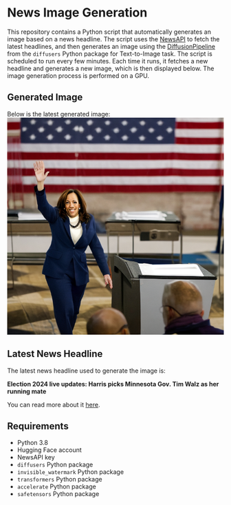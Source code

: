 # News Image Generation
This repository contains a Python script that automatically generates an image based on a news headline. The script uses the [NewsAPI](https://newsapi.org/) to fetch the latest headlines, and then generates an image using the [DiffusionPipeline](https://github.com/huggingface/diffusers) from the `diffusers` Python package for Text-to-Image task.
The script is scheduled to run every few minutes. Each time it runs, it fetches a new headline and generates a new image, which is then displayed below. The image generation process is performed on a GPU.

## Generated Image
Below is the latest generated image:
![Generated Image](image.png)

## Latest News Headline
The latest news headline used to generate the image is:

**Election 2024 live updates: Harris picks Minnesota Gov. Tim Walz as her running mate**

You can read more about it [here](https://news.google.com/rss/articles/CBMibkFVX3lxTE5HNXdvTURTVGxidi1MN1djWXdEY1hmZVBpSDlNWXhYMlJBRDBFOGdZRGczcW5UN18yamxoaGc4TTVnVTNLNzM5dWViRUdWenY0Q19kTGRmeHlWRWs4aFBrU3dyZU9PbzRRczc0OGJB?oc=5).

## Requirements
- Python 3.8
- Hugging Face account
- NewsAPI key
- `diffusers` Python package
- `invisible_watermark` Python package
- `transformers` Python package
- `accelerate` Python package
- `safetensors` Python package
